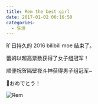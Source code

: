 ```yaml
---
title: Rem the best girl
date: 2017-01-02 00:16:50
categories:
  - 生活
---
```


旷日持久的 2016 bilibili moe 结束了。

蕾姆以超高票数获得了女子组冠军！

顺便祝贺隔壁夜斗神获得男子组冠军~

🎊おめでとう！

![Rem](https://zccz14.com/images/4efd6b9d13bb97f4a052fe010f2a207b438d722f.jpg)
